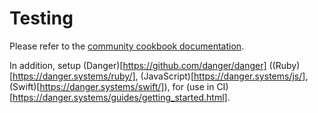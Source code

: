 # Testing

Please refer to the [community cookbook documentation](https://github.com/chef-cookbooks/community_cookbook_documentation/blob/master/TESTING.MD).

In addition, setup (Danger)[https://github.com/danger/danger]
((Ruby)[https://danger.systems/ruby/],
(JavaScript)[https://danger.systems/js/],
(Swift)[https://danger.systems/swift/]),
for (use in CI)[https://danger.systems/guides/getting_started.html].

